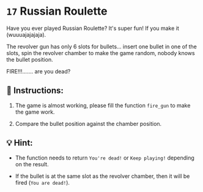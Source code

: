# `17` Russian Roulette

Have you ever played Russian Roulette? It's super fun! If you make it (wuuuajajajaja).

The revolver gun has only 6 slots for bullets... insert one bullet in one of the slots,
spin the revolver chamber to make the game random, nobody knows the bullet position.

FIRE!!!....... are you dead?

## 📝 Instructions:

1. The game is almost working, please fill the function `fire_gun` to make the game work.

2. Compare the bullet position against the chamber position.

## 💡 Hint:

+ The function needs to return `You're dead!` or `Keep playing!` depending on the result.

+ If the bullet is at the same slot as the revolver chamber, then it will be fired (`You are dead!`).
